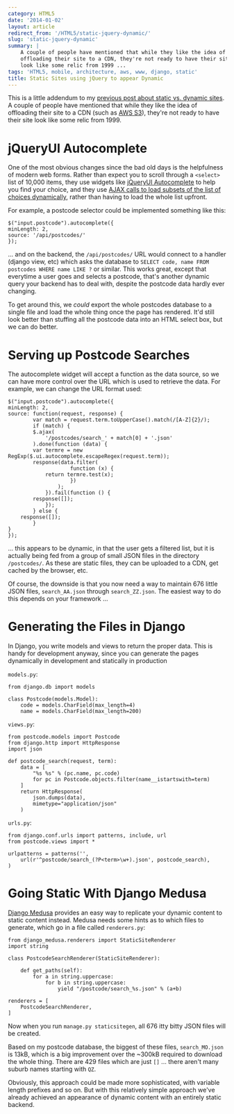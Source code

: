 ```yaml
---
category: HTML5
date: '2014-01-02'
layout: article
redirect_from: '/HTML5/static-jquery-dynamic/'
slug: 'static-jquery-dynamic'
summary: |
    A couple of people have mentioned that while they like the idea of
    offloading their site to a CDN, they're not ready to have their site
    look like some relic from 1999 ...
tags: 'HTML5, mobile, architecture, aws, www, django, static'
title: Static Sites using jQuery to appear Dynamic
---
```


This is a little addendum to my [previous post about static vs. dynamic
sites](/html5/static-vs-dynamic-sites/). A couple of people have
mentioned that while they like the idea of offloading their site to a
CDN (such as [AWS S3](http://aws.amazon.com/s3/)), they're not ready to
have their site look like some relic from 1999.

jQueryUI Autocomplete
=====================

One of the most obvious changes since the bad old days is the
helpfulness of modern web forms. Rather than expect you to scroll
through a `<select>` list of 10,000 items, they use widgets like
[jQueryUI Autocomplete](http://jqueryui.com/autocomplete/) to help you
find your choice, and they use [AJAX calls to load subsets of the list
of choices
dynamically](http://api.jqueryui.com/autocomplete/#option-source),
rather than having to load the whole list upfront.

For example, a postcode selector could be implemented something like
this:

``` {.sourceCode .javascript}
$("input.postcode").autocomplete({
minLength: 2,
source: '/api/postcodes/'
});
```

... and on the backend, the `/api/postcodes/` URL would connect to a
handler (django view, etc) which asks the database to
`SELECT code, name FROM postcodes WHERE name LIKE ?` or similar. This
works great, except that everytime a user goes and selects a postcode,
that's another dynamic query your backend has to deal with, despite the
postcode data hardly ever changing.

To get around this, we *could* export the whole postcodes database to a
single file and load the whole thing once the page has rendered. It'd
still look better than stuffing all the postcode data into an HTML
select box, but we can do better.

Serving up Postcode Searches
============================

The autocomplete widget will accept a function as the data source, so we
can have more control over the URL which is used to retrieve the data.
For example, we can change the URL format used:

``` {.sourceCode .javascript}
$("input.postcode").autocomplete({
minLength: 2,
source: function(request, response) {
        var match = request.term.toUpperCase().match(/[A-Z]{2}/);
        if (match) {
        $.ajax(
            '/postcodes/search_' + match[0] + '.json'
        ).done(function (data) {
        var termre = new RegExp($.ui.autocomplete.escapeRegex(request.term));
        response(data.filter(
                    function (x) {
            return termre.test(x);
                    })
                );
            }).fail(function () {
        response([]);
            });
        } else {
    response([]);
        }
}
});
```

... this appears to be dynamic, in that the user gets a filtered list,
but it is actually being fed from a group of small JSON files in the
directory `/postcodes/`. As these are static files, they can be uploaded
to a CDN, get cached by the browser, etc.

Of course, the downside is that you now need a way to maintain 676
little JSON files, `search_AA.json` through `search_ZZ.json`. The
easiest way to do this depends on your framework ...

Generating the Files in Django
==============================

In Django, you write models and views to return the proper data. This is
handy for development anyway, since you can generate the pages
dynamically in development and statically in production

`models.py`:

``` {.sourceCode .python}
from django.db import models

class Postcode(models.Model):
    code = models.CharField(max_length=4)
    name = models.CharField(max_length=200)
```

`views.py`:

``` {.sourceCode .python}
from postcode.models import Postcode
from django.http import HttpResponse
import json

def postcode_search(request, term):
    data = [
        "%s %s" % (pc.name, pc.code)
        for pc in Postcode.objects.filter(name__istartswith=term)
    ]
    return HttpResponse(
        json.dumps(data),
        mimetype="application/json"
    )
```

`urls.py`:

``` {.sourceCode .python}
from django.conf.urls import patterns, include, url
from postcode.views import *

urlpatterns = patterns('',
    url(r'^postcode/search_(?P<term>\w+).json', postcode_search),
)
```

Going Static With Django Medusa
===============================

[Django Medusa](https://github.com/mtigas/django-medusa/) provides an
easy way to replicate your dynamic content to static content instead.
Medusa needs some hints as to which files to generate, which go in a
file called `renderers.py`:

``` {.sourceCode .python}
from django_medusa.renderers import StaticSiteRenderer
import string

class PostcodeSearchRenderer(StaticSiteRenderer):

    def get_paths(self):
        for a in string.uppercase:
            for b in string.uppercase:
                yield "/postcode/search_%s.json" % (a+b)

renderers = [
    PostcodeSearchRenderer,
]
```

Now when you run `manage.py staticsitegen`, all 676 itty bitty JSON
files will be created.

Based on my postcode database, the biggest of these files,
`search_MO.json` is 13kB, which is a big improvement over the \~300kB
required to download the whole thing. There are 429 files which are just
`[]` ... there aren't many suburb names starting with `QZ`.

Obviously, this approach could be made more sophisticated, with variable
length prefixes and so on. But with this relatively simple approach
we've already achieved an appearance of dynamic content with an entirely
static backend.

